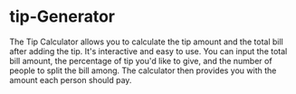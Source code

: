 # tip-Generator
The Tip Calculator allows you to calculate the tip amount and the total bill after adding the tip. It's interactive and easy to use. You can input the total bill amount, the percentage of tip you'd like to give, and the number of people to split the bill among. The calculator then provides you with the amount each person should pay.
